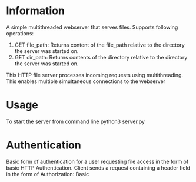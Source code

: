 # Information

A simple multithreaded webserver that serves files. Supports following operations:
1. GET file_path: Returns content of the file_path relative to the directory the server was started on.
2. GET dir_path: Returns contents of the directory relative to the directory the server was started on.

This HTTP file server processes incoming requests using multithreading. This enables multiple simultaneous connections to the webserver

# Usage

To start the server from command line
python3 server.py <port>


# Authentication

Basic form of authentication for a user requesting file access in the form of basic HTTP Authentication.
Client sends a request containing a header field in the form of Authorization: Basic <credentials>
